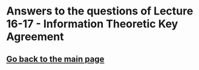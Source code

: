 # Answers to the questions of Lecture 16-17 - Information Theoretic Key Agreement

## [Go back to the main page](../Possible_Questions.md)